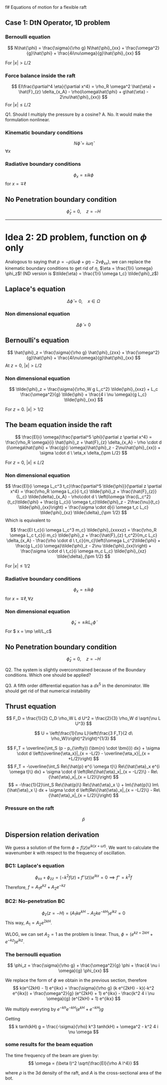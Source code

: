 f# Equations of motion for a flexible raft

## Case 1: DtN Operator, 1D problem

### Bernoulli equation
$$
N\hat{\phi} = \frac{\sigma}{\rho g} N\hat{\phi}_{xx} + \frac{\omega^2}{g}\hat{\phi} + \frac{4i\nu\omega}{g}\hat{\phi}_{xx}
$$

For $|x| > L/2$

### Force balance inside the raft
$$
EI\frac{\partial^4 \eta}{\partial x^4} = \rho_R \omega^2 \hat{\eta} + \hat{F}_{z} \delta_{x_A} - \rho(i\omega\hat{\phi} + g\hat{\eta} - 2\nu\hat{\phi}_{xx})
$$
For $|x| \leq L/2$

Q1. Should I multiply the pressure by a cosine? A. No. It would make the formulation nonlinear. 

### Kinematic boundary conditions
$$
N\hat{\phi} = i\omega\hat{\eta}
$$
$\forall x$


### Radiative boundary conditions
$$
\phi_x = \pm ik \phi
$$
for $x = \mp \ell$

## No Penetration boundary condition

$$
\hat{\phi}_z = 0, \quad z = - H
$$

---
# Idea 2: 2D problem, function on $\phi$ only

Analogous to saying that $p = -\rho (i \omega \phi + g \eta - 2 \nu \phi_{xx})$, we can replace the kinematic boundary conditions to get rid of $\eta$, $\eta = \frac{1}{i \omega} \phi_z$! (ND version is $\tilde{\eta} = \frac{1}{i \omega t_c} \tilde{\phi}_z$)

## Laplace's equation

$$
\Delta \hat{\phi} = 0, \quad x \in \Omega
$$
### Non dimensional equation
$$
\Delta \tilde{\phi} = 0
$$

## Bernoulli's equation
$$
\hat{\phi}_z = \frac{\sigma}{\rho g} \hat{\phi}_{zxx} + \frac{\omega^2}{g}\hat{\phi} + \frac{4i\nu\omega}{g}\hat{\phi}_{xx}
$$
At $z = 0$, $|x| > L/2$

### Non dimensional equation

$$
\tilde{\phi}_z = \frac{\sigma}{\rho_W g L_c^2} \tilde{\phi}_{xxz} + L_c \frac{\omega^2}{g} \tilde{\phi} + \frac{4 i \nu \omega}{g L_c} \tilde{\phi}_{xx}
$$

For $z = 0$. $|x| > 1/2$
## The beam equation inside the raft

$$
\frac{EI}{i \omega}\frac{\partial^5 \phi}{\partial z \partial x^4} = \frac{\rho_R \omega}{i} \hat{\phi}_z + \hat{F}_{z} \delta_{x_A} - \rho \cdot d (i\omega\hat{\phi} + \frac{g}{i \omega}\hat{\phi}_z - 2\nu\hat{\phi}_{xx}) + \sigma \cdot d \  \eta_x \delta_{\pm L/2}
$$

For $z = 0$, $|x| \leq L/2$

### Non dimensional equation

$$
\frac{EI}{i \omega L_c^3 t_c}\frac{\partial^5 \tilde{\phi}}{\partial z \partial x^4} = \frac{\rho_R \omega L_c}{i t_c} \tilde{\phi}_z + \frac{\hat{F}_{z}}{L_c} \tilde{\delta}_{x_A} - \rho\cdot d \ \left(i\omega \frac{L_c^2}{t_c}\tilde{\phi} + \frac{g L_c}{i \omega t_c}\tilde{\phi}_z - 2\frac{\nu}{t_c} \tilde{\phi}_{xx}\right) + \frac{\sigma \cdot d}{i \omega t_c L_c} \tilde{\phi}_{xz} \tilde{\delta}_{\pm 1/2}
$$
Which is equivalent to 

$$
\frac{EI t_c}{i \omega L_c^3 m_c} \tilde{\phi}_{xxxxz} = \frac{\rho_R \omega L_c t_c}{i m_c} \tilde{\phi}_z + \frac{\hat{F}_{z} t_c^2}{m_c L_c} \delta_{x_A} - \frac{\rho \cdot d \ t_c}{m_c}\left(i\omega L_c^2\tilde{\phi} + \frac{g L_c}{i \omega}\tilde{\phi}_z - 2\nu \tilde{\phi}_{xx}\right) + \frac{\sigma \cdot d \ t_c}{i \omega m_c L_c} \tilde{\phi}_{xz} \tilde{\delta}_{\pm 1/2}
$$

For $|x| \leq 1/2$

### Radiative boundary conditions
$$
\phi_x = \pm ik \phi
$$
for $x = \mp \ell, \forall z$

### Non dimensional equation
$$
\tilde{\phi}_x = \pm i k L_c \tilde{\phi}
$$
For $ x = \mp \ell/L_c$


## No Penetration boundary condition

$$
\hat{\phi}_z = 0, \quad z = - H
$$


Q2. The system is slightly overconstrained because of the Boundary conditions. Which one should be applied?

Q3. A fifth order differential equation has a $dx^5$ in the denominator. We should get rid of that numerical instability 

## Thrust equation

$$
F_D = \frac{1}{2} C_D \rho_W L d U^2 = \frac{2}{3} \rho_W d \sqrt{\nu L U^3}
$$

$$
U = \left(\frac{1}{\nu L}\left(\frac{3 F_T}{2 d\ \rho_W}\right)^2\right)^{1/3}
$$

$$
F_T = \overline{\int_S (p - p_{\infty}) (\bm{n} \cdot \bm{i}) dx} + \sigma \cdot d \left(\overline{\eta_x}|_{x = -L/2} - \overline{\eta_x}|_{x = +L/2}\right)
$$
$$
F_T = -\overline{\int_S Re\{\hat{p} e^{i \omega t}\} Re\{\hat{\eta}_x e^{i \omega t}\} dx} + \sigma \cdot d \left(Re\{\hat{\eta}_x|_{x = -L/2}\} - Re\{\hat{\eta}_x|_{x = L/2}\}\right)
$$
$$
 = -\frac{1}{2}\int_S Re\{\hat{p}\} Re\{\hat{\eta}_x \} + Im\{\hat{p}\} Im\{\hat{\eta}_x \} dx + \sigma \cdot d \left(Re\{\hat{\eta}_x|_{x = -L/2}\} - Re\{\hat{\eta}_x|_{x = L/2}\}\right)
$$



### Pressure on the raft

$$
\hat{p}
$$

## Dispersion relation derivation

We guess a solution of the form $\phi = f(z) e^{ik(x + \omega t)}$. We want to calculate the wavenumber $k$
with respect to the frequency of oscillation.

### BC1: Laplace's equation

$$
\phi_{xx} + \phi_{zz}  = \left( - k^2 f(z) +  f''(z)\right) e^{ikx} = 0 \implies f''= k^2 f
$$
Therefore, $f = A_1 e^{kz} + A_2 e^{-kz}$
### BC2: No-penetration BC

$$
\phi_z(z = -H) = (A_1 k e^{kH} - A_2 k e^{-kH}) e^{ikz} = 0
$$
This way, $A_1 = A_2 e^{2kH}$.

WLOG, we can set $A_2=1$ as the problem is linear. Thus, $\phi = (e^{kz + 2kH} + e^{-kz}) e^{ikz}$.

### The bernoulli equation

$$
\phi_z = \frac{\sigma}{\rho g} + \frac{\omega^2}{g} \phi + \frac{4 \nu i \omega}{g} \phi_{xx}
$$

We replace the form of $\phi$ we obtain in the previous section, therefore
$$
k(e^{2kH} - 1) e^{ikx} = \frac{\sigma}{\rho g} (k e^{2kH} - k)(-k^2 e^{ikx}) + \frac{\omega^2}{g} (e^{2kH} + 1) e^{ikx} - \frac{k^2 4 i \nu \omega}{g} (e^{2kH} + 1) e^{ikx}
$$

We multiply everyting by $e^{-kh}e^{-kH}(e^{kH} + e^{-kH}) g$

Getting
$$
k tanh(kH) g = \frac{-\sigma}{\rho} k^3 tanh(kH) + \omega^2 - k^2 4 i \nu \omega
$$

### some results for the beam equation

The time frequency of the beam are given by:
$$
\omega = (\beta l)^2 \sqrt{\frac{EI}{\rho A l^4}}
$$
 
where $\rho$ is the 3d density of the raft, and $A$ is the cross-sectional area of the bot. 